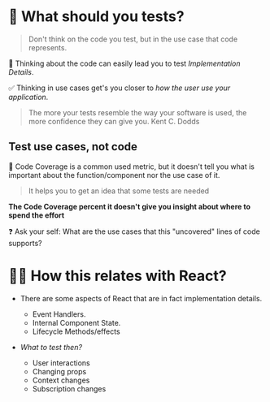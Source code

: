 # 🙋 What should you tests?

> Don't think on the code you test, but in the use case that code represents.

🚩 Thinking about the code can easily lead you to test *Implementation Details*.

✅ Thinking in use cases get's you closer to *how the user use your application*.

> The more your tests resemble the way your software is used, the more confidence they can give you.
> Kent C. Dodds 

## Test use cases, not code

💯 Code Coverage is a common used metric, but it doesn't tell you what is important about the function/component nor the use case of it.

> It helps you to get an idea that some tests are needed

__The Code Coverage percent it doesn't give you insight about where to spend the effort__

❓ Ask your self: What are the use cases that this "uncovered" lines of code supports?


# 🤷‍♂️ How this relates with React?

* There are some aspects of React that are in fact implementation details.
  - Event Handlers.
  - Internal Component State.
  - Lifecycle Methods/effects

* *What to test then?*

  - User interactions 
  - Changing props
  - Context changes
  - Subscription changes